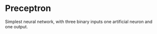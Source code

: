 # Preceptron

Simplest neural network, with three binary inputs one artificial neuron and one output.
